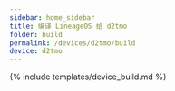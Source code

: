 ```yaml
---
sidebar: home_sidebar
title: 编译 LineageOS 给 d2tmo
folder: build
permalink: /devices/d2tmo/build
device: d2tmo
---
```

{% include templates/device_build.md %}
